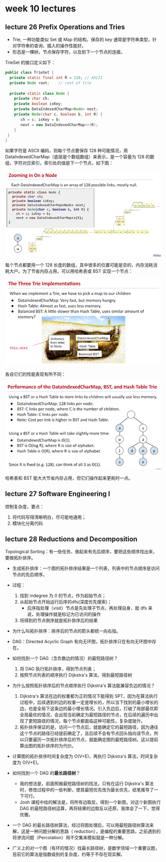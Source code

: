 # week 10 lectures

## lecture 26 Prefix Operations and Tries

- Trie, 一种功能类似 Set 或 Map 的结构，保存的 key 通常是字符串类型，针对字符串的查询、插入的操作性能好。
- 形态是一棵树，节点保存字符，以及到下一个节点的连接。

TrieSet 的接口定义如下：

```java
public class TrieSet {
  private static final int R = 128; // ASCII
  private Node root;	// root of trie

  private static class Node {
    private char ch;  
    private boolean isKey;   
    private DataIndexedCharMap<Node> next;
    private Node(char c, boolean b, int R) {
       ch = c; isKey = b;
       next = new DataIndexedCharMap<>(R);
    }
 }
}
```

如果字符是 ASCII 编码，则每个节点要保存 128 种可能情况，用 DataIndexedCharMap（底层是个数组数组）来表示，是一个容量为 128 的数组，字符对应索引，索引处的值是下一个节点，如下图：

![trie-node](./images/trie-node.png)

每个节点都要用一个 128 长度的数组，其中很多的位置可能是空的，内存消耗消耗大户。为了节省内存占用，可以用哈希表或 BST 实现一个节点：

![three-trie-implementations](./images/three-trie-implementations.png)

各自它们的性能表现有所不同：

![performance-trie-node](./images/performance-trie-node.png)

哈希表和 BST 能大大节省内存占用，但它们操作起来更耗时一点。

## lecture 27 Software Engineering I

控制复杂度，要点：
   1. 将代码写得清晰明白，尽可能地通用；
   2. 模块化分离代码

## lecture 28 Reductions and Decomposition

Topological Sorting：有一些任务，做起来有先后顺序，要把这些顺序找出来，要做拓扑排序。

- 生成拓扑排序：一个图的拓扑排序结果是一个列表，列表中的节点顺序是访问节点的先后顺序。
- 过程：
   1. 找到 indegree 为 0 的节点，作为起始节点；
   2. 从起始节点开始运行后序的dfs(深度优先搜索)；
      - 后序指处理（visit）节点是先处理子节点，再处理自身，就 dfs 来说，处理操作就是标记为已访问的操作
   3. 将得到的节点倒序就是拓扑排序后的结果
- 为什么叫拓扑排序：排序后的节点的箭头都统一向右指。
- DAG：Directed Acyclic Graph 有向无环图，拓扑排序只在有向无环图中存在。
- 如何找到一个 DAG（含负数边的情况）的最短路径树？
   1. 将 DAG 执行拓扑排序，得到节点列表；
   2. 按照节点列表的顺序执行 Dijkstra's 算法，得到最短路径树

- 为什么按照拓扑排序后的节点顺序执行 Dijkstra's 算法能兼容负边的情况？
   1. Dijkstra's 算法在边的权重都为正的情况下能得到 SPT，因为在算法执行过程中，后续遇到的边的权重一定是增长的，所以当下找到的最小增长的边，也是全局下这条边的最小增长情况。引入负边后，打破了局部最优即全局最优的情况，会出现当前确定为最短路径的节点，在后续的遍历中出现了更短路径的情况，每个节点都面临这种可能性，复杂度陡升。
   2. 拓扑排序保证的是，访问一个节点后，就能确定它的最短路径，因为通往这个节点的路径已经提前确定了，且后续不会有节点回头指向该节点，所以只要遍历一次拓扑排序后的节点，就能确定图的最短路径树。这以提前算出图的拓扑排序的为代价。
- 计算图的拓扑排序时间复杂度为 O(V+E)，再执行 Dijkstra's 算法，时间复杂度为 O(V+E)。

- 如何找到一个 DAG 的**最长路径树**？
   - 我的想法是，前面照搬最短路径树的找法，只有在运行 Dijkstra's 算法时，修改过程中的一些判断，使其最短优先改为最长优先，纸笔推导了一下可行。
   - Josh 课程中给的解法是，将所有边取反，得到一个新图，对这个新图执行 DAG 的最短路径树运算，再将结果的边取反以还原，我体会了一下，觉得优雅。

- 一个 DAG 的最长路径树算法，经过将图处理后，可以用最短路径树算法来解，这是一种问题分解的思路（ reduction），是编程的重要思路，之前遇到的将渗流问题（Percolation）用不交集来模拟就是一种分解。

- 广义上的对一个图（有环的情况）找最长路径树，是数学领域一个重要议题，目前它的算法是指数级别的复杂度，约等于不存在现实解。
